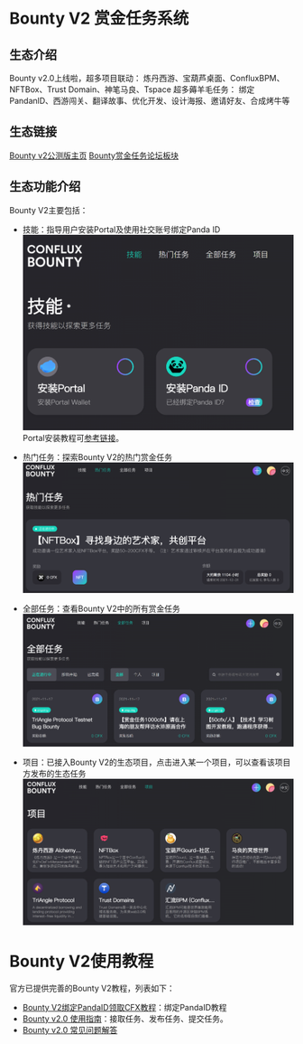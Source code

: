 # Bounty V2 赏金任务系统

## 生态介绍

Bounty v2.0上线啦，超多项目联动：
炼丹西游、宝葫芦桌面、ConfluxBPM、NFTBox、Trust Domain、神笔马良、Tspace
超多薅羊毛任务：
绑定PandanlD、西游闯关、翻译故事、优化开发、设计海报、邀请好友、合成烤牛等

## 生态链接

[Bounty v2公测版主页](https://bountyv2.confluxnetwork.org/#/)
[Bounty赏金任务论坛板块](https://forum.conflux.fun/c/Chinese/bounty)

## 生态功能介绍
Bounty V2主要包括：

- 技能：指导用户安装Portal及使用社交账号绑定Panda ID
![skill](./figure/微信截图_20211119210759.png)
Portal安装教程可[参考链接](https://conflux-wiki.github.io/conflux-wiki/development/portal/)。

- 热门任务：探索Bounty V2的热门赏金任务
![task](./figure/微信截图_20211119210947.png)

- 全部任务：查看Bounty V2中的所有赏金任务
![all_task](./figure/微信截图_20211119211104.png)

- 项目：已接入Bounty V2的生态项目，点击进入某一个项目，可以查看该项目方发布的生态任务
![project](./figure/微信截图_20211119211133.png)

# Bounty V2使用教程
官方已提供完善的Bounty V2教程，列表如下：

- [Bounty V2绑定PandaID领取CFX教程](https://forum.conflux.fun/t/bounty-v2-pandaid-cfx/12171)：绑定PandaID教程
- [Bounty v2.0 使用指南](https://forum.conflux.fun/t/bounty-v2-0/12033)：接取任务、发布任务、提交任务。
- [Bounty v2.0 常见问题解答](https://forum.conflux.fun/t/bounty-v2-0/12040)

